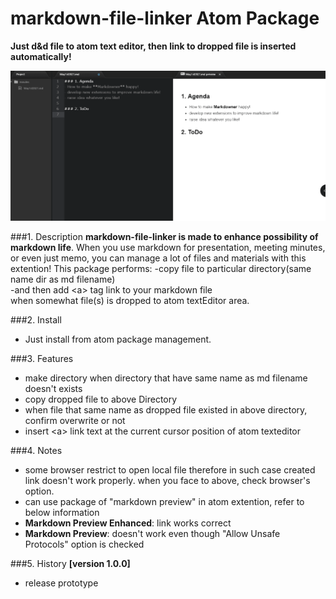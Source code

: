 # markdown-file-linker Atom Package

**Just d&d file to atom text editor, then link to dropped file is inserted automatically!**

![A screenshot of your package](/animation.gif)

###1. Description
 **markdown-file-linker is made to enhance possibility of markdown life**.
 When you use markdown for presentation, meeting minutes, or even just memo,
 you can manage a lot of files and materials with this extention!
 This package performs:
-copy file to particular directory(same name dir as md filename)  
-and then add \<a\> tag link to your markdown file  
when somewhat file(s) is dropped to atom textEditor area.  

###2. Install
- Just install from atom package management.  

###3. Features
  - make directory when directory that have same name as md filename doesn't exists
  - copy dropped file to above Directory
  - when file that same name as dropped file existed in above directory, confirm overwrite or not
  - insert \<a\> link text at the current cursor position of atom texteditor

###4. Notes
   - some browser restrict to open local file therefore in such case created link doesn't work properly.
     when you face to above, check browser's option.
   - can use package of "markdown preview" in atom extention, refer to below information
   - **Markdown Preview Enhanced**: link works correct
   - **Markdown Preview**: doesn't work even though "Allow Unsafe Protocols" option is checked

###5. History
**[version 1.0.0]**  
  - release prototype
